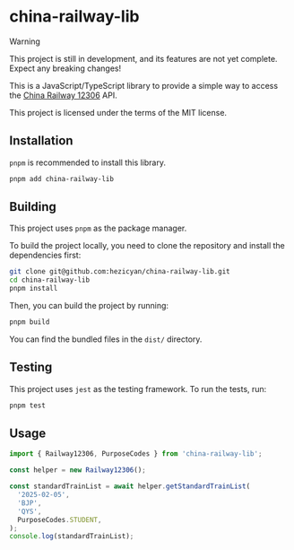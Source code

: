 # china-railway-lib

> [!WARNING]
> This project is still in development, and its features are not yet complete.
> Expect any breaking changes!

This is a JavaScript/TypeScript library to provide a simple way to access the
[China Railway 12306](https://www.12306.cn/index/) API.

This project is licensed under the terms of the MIT license.

## Installation

`pnpm` is recommended to install this library.

```bash
pnpm add china-railway-lib
```

## Building

This project uses `pnpm` as the package manager.

To build the project locally, you need to clone the repository and install the
dependencies first:

```bash
git clone git@github.com:hezicyan/china-railway-lib.git
cd china-railway-lib
pnpm install
```

Then, you can build the project by running:

```bash
pnpm build
```

You can find the bundled files in the `dist/` directory.

## Testing

This project uses `jest` as the testing framework. To run the tests, run:

```bash
pnpm test
```

## Usage

```typescript
import { Railway12306, PurposeCodes } from 'china-railway-lib';

const helper = new Railway12306();

const standardTrainList = await helper.getStandardTrainList(
  '2025-02-05',
  'BJP',
  'QYS',
  PurposeCodes.STUDENT,
);
console.log(standardTrainList);
```
